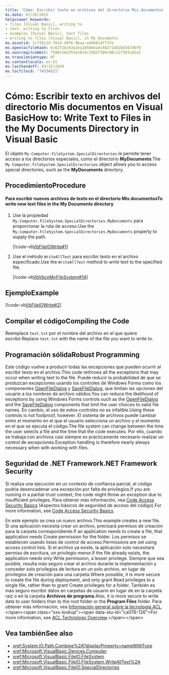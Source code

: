 ```yaml
---
title: 'Cómo: Escribir texto en archivos del directorio Mis documentos'
ms.date: 07/20/2015
helpviewer_keywords:
- files [Visual Basic], writing to
- text, writing to files
- examples [Visual Basic], text files
- writing to files [Visual Basic], in My Documents
ms.assetid: 1c726124-781d-4976-9baa-ed46814ff3fe
ms.openlocfilehash: bc62f2bc63a2ea185b8ea4c8d271dd28d347d6f0
ms.sourcegitcommit: 7588136e355e10cbc2582f389c90c127363c02a5
ms.translationtype: HT
ms.contentlocale: es-ES
ms.lasthandoff: 03/15/2020
ms.locfileid: "74334521"
---
```

# <a name="how-to-write-text-to-files-in-the-my-documents-directory-in-visual-basic"></a><span data-ttu-id="ca076-102">Cómo: Escribir texto en archivos del directorio Mis documentos en Visual Basic</span><span class="sxs-lookup"><span data-stu-id="ca076-102">How to: Write Text to Files in the My Documents Directory in Visual Basic</span></span>

<span data-ttu-id="ca076-103">El objeto `My.Computer.FileSystem.SpecialDirectories` le permite tener acceso a los directorios especiales, como el directorio **MyDocuments**.</span><span class="sxs-lookup"><span data-stu-id="ca076-103">The `My.Computer.FileSystem.SpecialDirectories` object allows you to access special directories, such as the **MyDocuments** directory.</span></span>  
  
## <a name="procedure"></a><span data-ttu-id="ca076-104">Procedimiento</span><span class="sxs-lookup"><span data-stu-id="ca076-104">Procedure</span></span>  
  
#### <a name="to-write-new-text-files-in-the-my-documents-directory"></a><span data-ttu-id="ca076-105">Para escribir nuevos archivos de texto en el directorio Mis documentos</span><span class="sxs-lookup"><span data-stu-id="ca076-105">To write new text files in the My Documents directory</span></span>  
  
1. <span data-ttu-id="ca076-106">Use la propiedad `My.Computer.FileSystem.SpecialDirectories.MyDocuments` para proporcionar la ruta de acceso.</span><span class="sxs-lookup"><span data-stu-id="ca076-106">Use the `My.Computer.FileSystem.SpecialDirectories.MyDocuments` property to supply the path.</span></span>  
  
     [!code-vb[VbFileIOWrite#1](~/samples/snippets/visualbasic/VS_Snippets_VBCSharp/VbFileIOWrite/VB/Class1.vb#1)]  
  
2. <span data-ttu-id="ca076-107">Use el método `WriteAllText` para escribir texto en el archivo especificado.</span><span class="sxs-lookup"><span data-stu-id="ca076-107">Use the `WriteAllText` method to write text to the specified file.</span></span>  
  
     [!code-vb[VbVbcnMyFileSystem#14](~/samples/snippets/visualbasic/VS_Snippets_VBCSharp/VbVbcnMyFileSystem/VB/Class1.vb#14)]  
  
## <a name="example"></a><span data-ttu-id="ca076-108">Ejemplo</span><span class="sxs-lookup"><span data-stu-id="ca076-108">Example</span></span>  

 [!code-vb[VbFileIOWrite#2](~/samples/snippets/visualbasic/VS_Snippets_VBCSharp/VbFileIOWrite/VB/Class1.vb#2)]  
  
## <a name="compiling-the-code"></a><span data-ttu-id="ca076-109">Compilar el código</span><span class="sxs-lookup"><span data-stu-id="ca076-109">Compiling the Code</span></span>  

 <span data-ttu-id="ca076-110">Reemplace `test.txt` por el nombre del archivo en el que quiere escribir.</span><span class="sxs-lookup"><span data-stu-id="ca076-110">Replace `test.txt` with the name of the file you want to write to.</span></span>  
  
## <a name="robust-programming"></a><span data-ttu-id="ca076-111">Programación sólida</span><span class="sxs-lookup"><span data-stu-id="ca076-111">Robust Programming</span></span>  

 <span data-ttu-id="ca076-112">Este código vuelve a producir todas las excepciones que pueden ocurrir al escribir texto en el archivo.</span><span class="sxs-lookup"><span data-stu-id="ca076-112">This code rethrows all the exceptions that may occur when writing text to the file.</span></span> <span data-ttu-id="ca076-113">Puede reducir la probabilidad de que se produzcan excepciones usando los controles de Windows Forms como los componentes [OpenFileDialog](../../../../framework/winforms/controls/openfiledialog-component-windows-forms.md) y [SaveFileDialog](../../../../framework/winforms/controls/savefiledialog-component-windows-forms.md), que limitan las opciones del usuario a los nombres de archivo válidos.</span><span class="sxs-lookup"><span data-stu-id="ca076-113">You can reduce the likelihood of exceptions by using Windows Forms controls such as the [OpenFileDialog](../../../../framework/winforms/controls/openfiledialog-component-windows-forms.md) and the [SaveFileDialog](../../../../framework/winforms/controls/savefiledialog-component-windows-forms.md) components that limit the user choices to valid file names.</span></span> <span data-ttu-id="ca076-114">En cambio, el uso de estos controles no es infalible.</span><span class="sxs-lookup"><span data-stu-id="ca076-114">Using these controls is not foolproof, however.</span></span> <span data-ttu-id="ca076-115">El sistema de archivos puede cambiar entre el momento en el que el usuario selecciona un archivo y el momento en el que se ejecuta el código.</span><span class="sxs-lookup"><span data-stu-id="ca076-115">The file system can change between the time the user selects a file and the time that the code executes.</span></span> <span data-ttu-id="ca076-116">Por ello, cuando se trabaja con archivos casi siempre es prácticamente necesario realizar un control de excepciones.</span><span class="sxs-lookup"><span data-stu-id="ca076-116">Exception handling is therefore nearly always necessary when with working with files.</span></span>  
  
## <a name="net-framework-security"></a><span data-ttu-id="ca076-117">Seguridad de .NET Framework</span><span class="sxs-lookup"><span data-stu-id="ca076-117">.NET Framework Security</span></span>  

 <span data-ttu-id="ca076-118">Si realiza una ejecución en un contexto de confianza parcial, el código podría desencadenar una excepción por falta de privilegios.</span><span class="sxs-lookup"><span data-stu-id="ca076-118">If you are running in a partial-trust context, the code might throw an exception due to insufficient privileges.</span></span> <span data-ttu-id="ca076-119">Para obtener más información, vea [Code Access Security Basics](../../../../framework/misc/code-access-security-basics.md) (Aspectos básicos de seguridad de acceso del código).</span><span class="sxs-lookup"><span data-stu-id="ca076-119">For more information, see [Code Access Security Basics](../../../../framework/misc/code-access-security-basics.md).</span></span>  
  
 <span data-ttu-id="ca076-120">En este ejemplo se crea un nuevo archivo.</span><span class="sxs-lookup"><span data-stu-id="ca076-120">This example creates a new file.</span></span> <span data-ttu-id="ca076-121">Si una aplicación necesita crear un archivo, precisará permisos de creación para la carpeta correspondiente.</span><span class="sxs-lookup"><span data-stu-id="ca076-121">If an application needs to create a file, that application needs Create permission for the folder.</span></span> <span data-ttu-id="ca076-122">Los permisos se establecen usando listas de control de acceso.</span><span class="sxs-lookup"><span data-stu-id="ca076-122">Permissions are set using access control lists.</span></span> <span data-ttu-id="ca076-123">Si el archivo ya existe, la aplicación solo necesitará permiso de escritura, un privilegio menor.</span><span class="sxs-lookup"><span data-stu-id="ca076-123">If the file already exists, the application needs only Write permission, a lesser privilege.</span></span> <span data-ttu-id="ca076-124">Siempre que sea posible, resulta más seguro crear el archivo durante la implementación y conceder solo privilegios de lectura en un solo archivo, en lugar de privilegios de creación para una carpeta.</span><span class="sxs-lookup"><span data-stu-id="ca076-124">Where possible, it is more secure to create the file during deployment, and only grant Read privileges to a single file, rather than to grant Create privileges for a folder.</span></span> <span data-ttu-id="ca076-125">También es más seguro escribir datos en carpetas de usuario en lugar de en la carpeta raíz o en la carpeta **Archivos de programa**.</span><span class="sxs-lookup"><span data-stu-id="ca076-125">Also, it is more secure to write data to user folders than to the root folder or the **Program Files** folder.</span></span> <span data-ttu-id="ca076-126">Para obtener más información, vea [Información general sobre la tecnología ACL](https://docs.microsoft.com/previous-versions/dotnet/netframework-4.0/ms229742(v=vs.100)).</span><span class="sxs-lookup"><span data-stu-id="ca076-126">For more information, see [ACL Technology Overview](https://docs.microsoft.com/previous-versions/dotnet/netframework-4.0/ms229742(v=vs.100)).</span></span>  
  
## <a name="see-also"></a><span data-ttu-id="ca076-127">Vea también</span><span class="sxs-lookup"><span data-stu-id="ca076-127">See also</span></span>

- <xref:System.IO.Path.Combine%2A?displayProperty=nameWithType>
- <xref:Microsoft.VisualBasic.Devices.Computer>
- <xref:Microsoft.VisualBasic.FileIO.FileSystem>
- <xref:Microsoft.VisualBasic.FileIO.FileSystem.WriteAllText%2A>
- <xref:Microsoft.VisualBasic.FileIO.SpecialDirectories>
